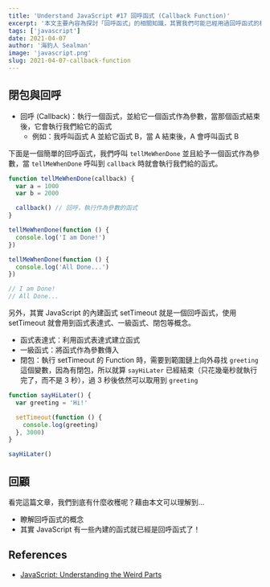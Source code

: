 ```yaml
---
title: 'Understand JavaScript #17 回呼函式 (Callback Function)'
excerpt: '本文主要內容為探討「回呼函式」的相關知識，其實我們可能已經用過回呼函式的概念了，像是 setTimeout 或是 jQuery 事件就是在使用閉包與回呼的概念喔。'
tags: ['javascript']
date: 2021-04-07
author: '海豹人 Sealman'
image: 'javascript.png'
slug: 2021-04-07-callback-function
---
```


## 閉包與回呼

- 回呼 (Callback)：執行一個函式，並給它一個函式作為參數，當那個函式結束後，它會執行我們給它的函式
  - 例如：我呼叫函式 A 並給它函式 B，當 A 結束後，A 會呼叫函式 B

下面是一個簡單的回呼函式，我們呼叫 `tellMeWhenDone` 並且給予一個函式作為參數，當 `tellMeWhenDone` 呼叫到 `callback` 時就會執行我們給的函式。

```javascript
function tellMeWhenDone(callback) {
  var a = 1000
  var b = 2000

  callback() // 回呼，執行作為參數的函式
}

tellMeWhenDone(function () {
  console.log('I am Done!')
})

tellMeWhenDone(function () {
  console.log('All Done...')
})

// I am Done!
// All Done...
```

另外，其實 JavaScript 的內建函式 setTimeout 就是一個回呼函式，使用 setTimeout 就會用到函式表達式、一級函式、閉包等概念。

- 函式表達式：利用函式表達式建立函式
- 一級函式：將函式作為參數傳入
- 閉包：執行 setTimeout 的 Function 時，需要到範圍鏈上向外尋找 `greeting` 這個變數，因為有閉包，所以就算 `sayHiLater` 已經結束（只花幾毫秒就執行完了，而不是 3 秒），過 3 秒後依然可以取用到 `greeting`

```javascript
function sayHiLater() {
  var greeting = 'Hi!'

  setTimeout(function () {
    console.log(greeting)
  }, 3000)
}

sayHiLater()
```

## 回顧

看完這篇文章，我們到底有什麼收穫呢？藉由本文可以理解到…

- 瞭解回呼函式的概念
- 其實 JavaScript 有一些內建的函式就已經是回呼函式了！

## References

- [JavaScript: Understanding the Weird Parts](https://www.udemy.com/course/understand-javascript/)
